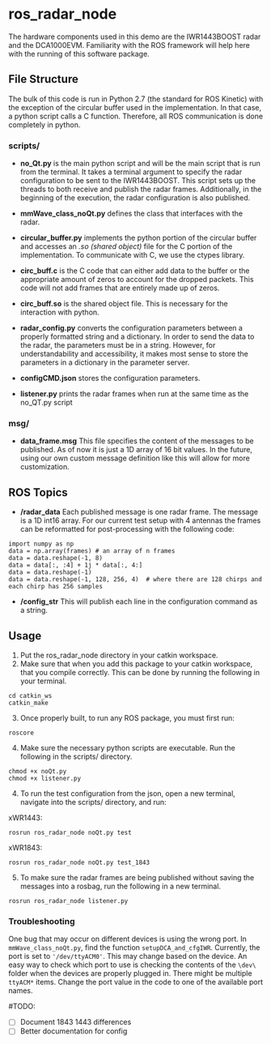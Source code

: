 # ros_radar_node
The hardware components used in this demo are the IWR1443BOOST radar and the DCA1000EVM. Familiarity with the ROS framework will help here with the running of this software package.

## File Structure
The bulk of this code is run in Python 2.7 (the standard for ROS Kinetic) with the exception of the circular buffer used in the implementation. In that case, a python script calls a C function. Therefore, all ROS communication is done completely in python.

### scripts/
- **no_Qt.py** is the main python script and will be the main script that is run from the terminal. It takes a terminal argument to specify the radar configuration to be sent to the IWR1443BOOST. This script sets up the threads to both receive and publish the radar frames. Additionally, in the beginning of the execution, the radar configuration is also published.

- **mmWave_class_noQt.py** defines the class that interfaces with the radar.

- **circular_buffer.py** implements the python portion of the circular buffer and accesses an *.so (shared object)* file for the C portion of the implementation. To communicate with C, we use the ctypes library.

- **circ_buff.c** is the C code that can either add data to the buffer or the appropriate amount of zeros to account for the dropped packets. This code will not add frames that are entirely made up of zeros.

- **circ_buff.so** is the shared object file. This is necessary for the interaction with python.

- **radar_config.py** converts the configuration parameters between a properly formatted string and a dictionary. In order to send the data to the radar, the parameters must be in a string. However, for understandability and accessibility, it makes most sense to store the parameters in a dictionary in the parameter server.

- **configCMD.json** stores the configuration parameters.

- **listener.py** prints the radar frames when run at the same time as the no_QT.py script

### msg/
- **data_frame.msg** This file specifies the content of the messages to be published. As of now it is just a 1D array of 16 bit values. In the future, using our own custom message definition like this will allow for more customization.

## ROS Topics
- **/radar_data** Each published message is one radar frame. The message is a 1D int16 array. For our current test setup with 4 antennas the frames can be reformatted for post-processing with the following code:
```
import numpy as np
data = np.array(frames) # an array of n frames
data = data.reshape(-1, 8)
data = data[:, :4] + 1j * data[:, 4:]
data = data.reshape(-1)
data = data.reshape(-1, 128, 256, 4)  # where there are 128 chirps and each chirp has 256 samples
```

- **/config_str** This will publish each line in the configuration command as a string.

## Usage
1. Put the ros_radar_node directory in your catkin workspace.
2. Make sure that when you add this package to your catkin workspace, that you compile correctly. This can be done by running the following in your terminal.
```
cd catkin_ws
catkin_make
```
3. Once properly built, to run any ROS package, you must first run:
```
roscore
```
4. Make sure the necessary python scripts are executable. Run the following in the scripts/ directory.
```
chmod +x noQt.py
chmod +x listener.py
```

4. To run the test configuration from the json, open a new terminal, navigate into the scripts/ directory, and run:

xWR1443:
```
rosrun ros_radar_node noQt.py test
```

xWR1843:
```
rosrun ros_radar_node noQt.py test_1843
```

5. To make sure the radar frames are being published without saving the messages into a rosbag, run the following in a new terminal.
```
rosrun ros_radar_node listener.py
```

### Troubleshooting
One bug that may occur on different devices is using the wrong port. In `mmWave_class_noQt.py`, find the function `setupDCA_and_cfgIWR`.
Currently, the port is set to `'/dev/ttyACM0'`. This may change based on the device. An easy way to check which port to use is checking the contents of the `\dev\` folder when the devices are properly plugged in. There might be multiple `ttyACM*` items. Change the port value in the code to one of the available port names.

#TODO:
- [ ] Document 1843 1443 differences
- [ ] Better documentation for config
